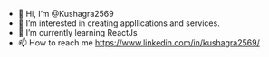 - 👋 Hi, I’m @Kushagra2569
- 👀 I’m interested in creating appllications and services.
- 🌱 I’m currently learning ReactJs
- 📫 How to reach me https://www.linkedin.com/in/kushagra2569/

<!---
Kushagra2569/Kushagra2569 is a ✨ special ✨ repository because its `README.md` (this file) appears on your GitHub profile.
You can click the Preview link to take a look at your changes.
--->
